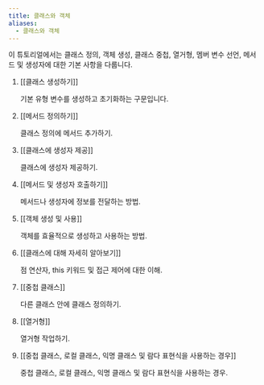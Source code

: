 ```yaml
---
title: 클래스와 객체
aliases:
  - 클래스와 객체
---
```


이 튜토리얼에서는 클래스 정의, 객체 생성, 클래스 중첩, 열거형, 멤버 변수 선언, 메서드 및 생성자에 대한 기본 사항을 다룹니다.

1. [[클래스 생성하기]] 
	
	기본 유형 변수를 생성하고 초기화하는 구문입니다.
	
2. [[메서드 정의하기]]
	
	클래스 정의에 메서드 추가하기.
	
3. [[클래스에 생성자 제공]]
	
	클래스에 생성자 제공하기.
	
4. [[메서드 및 생성자 호출하기]]
	
	메서드나 생성자에 정보를 전달하는 방법.
	
5. [[객체 생성 및 사용]]
	
	객체를 효율적으로 생성하고 사용하는 방법.
	
6. [[클래스에 대해 자세히 알아보기]]
	
	점 연산자, this 키워드 및 접근 제어에 대한 이해.
	
7. [[중첩 클래스]]
	
	다른 클래스 안에 클래스 정의하기.
	
8. [[열거형]]
	
	열거형 작업하기.
	
9. [[중첩 클래스, 로컬 클래스, 익명 클래스 및 람다 표현식을 사용하는 경우]]
	
	중첩 클래스, 로컬 클래스, 익명 클래스 및 람다 표현식을 사용하는 경우.
	